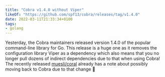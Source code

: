 ```yaml
---
title: "Cobra v1.4.0 without Viper"
likeOf: "https://github.com/spf13/cobra/releases/tag/v1.4.0"
date: 2022-03-11T21:33:34+0100
tags:
- golang
---
```

Yesterday, the Cobra maintainers released version 1.4.0 of the popular command-line library for Go. This release is a huge one as it removes the configuration library Viper as a dependency which also means that you no longer pull dozens of indirect dependencies due to that when using Cobra! The recently released [muesli/coral](https://github.com/muesli/coral) already has a note about possibly moving back to Cobra due to that change 🙂